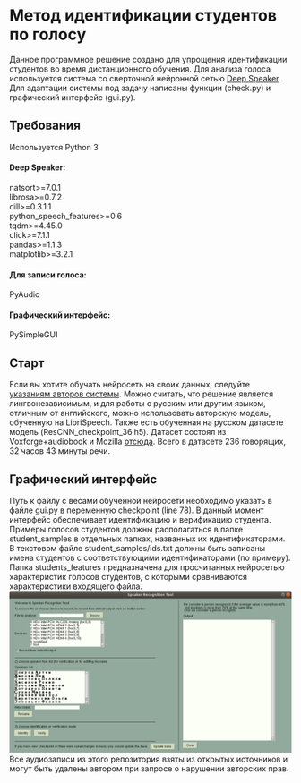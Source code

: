 # Метод идентификации студентов по голосу  
Данное программное решение создано для упрощения идентификации студентов во время дистанционного обучения. Для анализа голоса используется система со сверточной нейронной сетью [Deep Speaker](https://github.com/philipperemy/deep-speaker). Для адаптации системы под задачу написаны функции (check.py) и графический интерфейс (gui.py).    
## Требования  
Используется Python 3  
#### Deep Speaker:  
natsort>=7.0.1  
librosa>=0.7.2  
dill>=0.3.1.1  
python_speech_features>=0.6  
tqdm>=4.45.0  
click>=7.1.1  
pandas>=1.1.3  
matplotlib>=3.2.1  
#### Для записи голоса:  
PyAudio  
#### Графический интерфейс:
PySimpleGUI  
## Старт  
Если вы хотите обучать нейросеть на своих данных, следуйте [указаниям авторов системы](https://github.com/philipperemy/deep-speaker). Можно считать, что решение является лингвонезависимым, и для работы с русским или другим языком, отличным от английского, можно использовать авторскую модель, обученную на LibriSpeech. Также есть обученная на русском датасете модель (ResCNN_checkpoint_36.h5). Датасет состоял из Voxforge+audiobook и Mozilla [отсюда](https://github.com/vlomme/Multi-Tacotron-Voice-Cloning). Всего в датасете 236 говорящих, 32 часов 43 минуты речи.  
## Графический интерфейс  
Путь к файлу с весами обученной нейросети необходимо указать в файле gui.py в переменную checkpoint (line 78). В данный момент интерфейс обеспечивает идентификацию и верификацию студента. Примеры голосов студентов должны располагаться в папке student_samples в отдельных папках, названных их идентификаторами. В текстовом файле student_samples/ids.txt должны быть записаны имена студентов с соответствующими идентификаторами (по примеру). Папка students_features предназначена для просчитанных нейросетью характеристик голосов студентов, с которыми сравниваются характеристики входящего файла.  
![Графический интерфейс](https://github.com/Shennor/vrec_pp/blob/master/GUI.png "Графический интерфейс")  
Все аудиозаписи из этого репозитория взяты из открытых источников и могут быть удалены автором при запросе о нарушении авторских прав.
